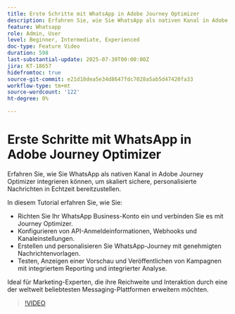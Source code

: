 ```yaml
---
title: Erste Schritte mit WhatsApp in Adobe Journey Optimizer
description: Erfahren Sie, wie Sie WhatsApp als nativen Kanal in Adobe Journey Optimizer integrieren können, um skaliert sichere, personalisierte Nachrichten in Echtzeit bereitzustellen.
feature: Whatsapp
role: Admin, User
level: Beginner, Intermediate, Experienced
doc-type: Feature Video
duration: 598
last-substantial-update: 2025-07-30T00:00:00Z
jira: KT-18657
hidefromtoc: true
source-git-commit: e21d18dea5e34d8647fdc7028a5ab5d47420fa33
workflow-type: tm+mt
source-wordcount: '122'
ht-degree: 0%

---
```



# Erste Schritte mit WhatsApp in Adobe Journey Optimizer

Erfahren Sie, wie Sie WhatsApp als nativen Kanal in Adobe Journey Optimizer integrieren können, um skaliert sichere, personalisierte Nachrichten in Echtzeit bereitzustellen.

In diesem Tutorial erfahren Sie, wie Sie:

* Richten Sie Ihr WhatsApp Business-Konto ein und verbinden Sie es mit Journey Optimizer.
* Konfigurieren von API-Anmeldeinformationen, Webhooks und Kanaleinstellungen.
* Erstellen und personalisieren Sie WhatsApp-Journey mit genehmigten Nachrichtenvorlagen.
* Testen, Anzeigen einer Vorschau und Veröffentlichen von Kampagnen mit integriertem Reporting und integrierter Analyse.

Ideal für Marketing-Experten, die ihre Reichweite und Interaktion durch eine der weltweit beliebtesten Messaging-Plattformen erweitern möchten.

>[!VIDEO](https://video.tv.adobe.com/v/3470253/?learn=on&enablevpops&captions=ger)
